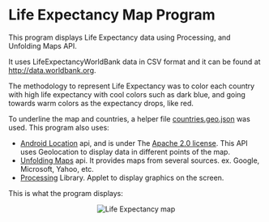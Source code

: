 # Life Expectancy Map Program

This program displays Life Expectancy data using Processing, and Unfolding Maps API.

It uses LifeExpectancyWorldBank data in CSV format and it can be found at http://data.worldbank.org.

The methodology to represent Life Expectancy was to color each country with high life expectancy with cool colors such as dark blue, and going towards warm colors as the expectancy drops, like red.

To underline the map and countries, a helper file [countries.geo.json](https://github.com/johan/world.geo.json/blob/master/countries.geo.json) was used.
This program also uses:
  * [Android Location](http://developer.android.com/reference/android/location/Location.html) api, and is under The [Apache 2.0 license](http://www.apache.org/licenses/LICENSE-2.0). This API uses Geolocation to display data in different points of the map.
  * [Unfolding Maps](http://unfoldingmaps.org) api. It provides maps from several sources. ex. Google, Microsoft, Yahoo, etc.
  * [Processing](https://processing.org) Library. Applet to display graphics on the screen.

This is what the program displays:

<p align="center"><img src="https://cdn.rawgit.com/bruno78/life-expectancy-map/0458d1e9/data/lifeExpectancyMap.png" alt="Life Expectancy map" /></p>

